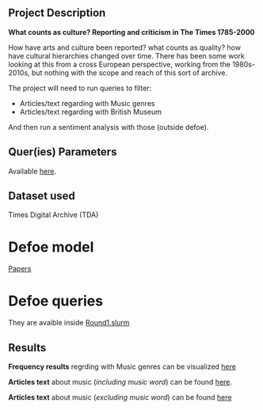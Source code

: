 
## Project Description

**What counts as culture? Reporting and criticism in The Times 1785-2000**


How have arts and culture been reported? what counts as quality? how have cultural hierarchies changed over time. There has been some work looking at this from a cross European perspective, working from the 1980s-2010s, but nothing with the scope and reach of this sort of archive. 

The project will need to run queries to filter:
- Articles/text regarding with Music genres
- Articles/text regarding with British Museum 

And then run a sentiment analysis with those (outside defoe). 


## Quer(ies) Parameters

Available [here](https://github.com/defoe-code/CDCS_Text_Mining_Lab/blob/master/Round1_Requirements/Dave/Query_Inputs.md).

## Dataset used

Times Digital Archive (TDA)

# Defoe model 

[Papers](https://github.com/defoe-code/defoe/tree/master/defoe/papers)

# Defoe queries

They are avaible inside [Round1.slurm](https://github.com/defoe-code/CDCS_Text_Mining_Lab/blob/master/Round1.slurm)

## Results 
**Frequency results** regrding with Music genres can be visualized [here](https://github.com/defoe-code/defoe_visualization/tree/master/Round_1/Dave_OBrien)

**Articles text** about music (*including music word*) can be found [here](https://uoe.sharepoint.com/sites/DEFOE_Results/Shared%20Documents/Forms/AllItems.aspx?id=%2Fsites%2FDEFOE%5FResults%2FShared%20Documents%2Fresults%5Fmusic%5Ffull%5Fdetails%2Etar&parent=%2Fsites%2FDEFOE%5FResults%2FShared%20Documents).

**Articles text** about music (*excluding music word*) can be found [here](https://uoe.sharepoint.com/sites/DEFOE_Results/Shared%20Documents/Forms/AllItems.aspx?id=%2Fsites%2FDEFOE%5FResults%2FShared%20Documents%2Fresults%5Fmusic%5Ftypes%5Fexcluding%5Fmusic%5Fdetails%2Etar&parent=%2Fsites%2FDEFOE%5FResults%2FShared%20Documents)



